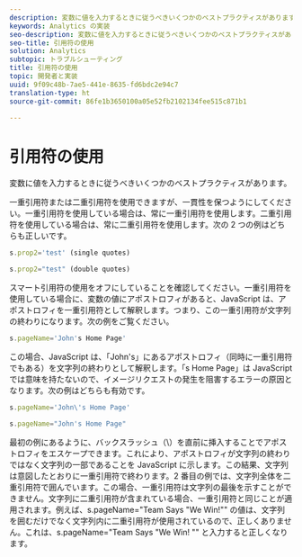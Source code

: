 ```yaml
---
description: 変数に値を入力するときに従うべきいくつかのベストプラクティスがあります。
keywords: Analytics の実装
seo-description: 変数に値を入力するときに従うべきいくつかのベストプラクティスがあります。
seo-title: 引用符の使用
solution: Analytics
subtopic: トラブルシューティング
title: 引用符の使用
topic: 開発者と実装
uuid: 9f09c48b-7ae5-441e-8635-fd6bdc2e94c7
translation-type: ht
source-git-commit: 86fe1b3650100a05e52fb2102134fee515c871b1

---
```



# 引用符の使用

変数に値を入力するときに従うべきいくつかのベストプラクティスがあります。

一重引用符または二重引用符を使用できますが、一貫性を保つようにしてください。一重引用符を使用している場合は、常に一重引用符を使用します。二重引用符を使用している場合は、常に二重引用符を使用します。次の 2 つの例はどちらも正しいです。

```js
s.prop2='test' (single quotes)
```

```js
s.prop2="test" (double quotes)
```

スマート引用符の使用をオフにしていることを確認してください。一重引用符を使用している場合に、変数の値にアポストロフィがあると、JavaScript は、アポストロフィを一重引用符として解釈します。つまり、この一重引用符が文字列の終わりになります。次の例をご覧ください。

```js
s.pageName='John's Home Page'
```

この場合、JavaScript は、「John's」にあるアポストロフィ（同時に一重引用符でもある）を文字列の終わりとして解釈します。「s Home Page」は JavaScript では意味を持たないので、イメージリクエストの発生を阻害するエラーの原因となります。次の例はどちらも有効です。

```js
s.pageName='John\'s Home Page'
```

```js
s.pageName="John's Home Page"
```

最初の例にあるように、バックスラッシュ（\）を直前に挿入することでアポストロフィをエスケープできます。これにより、アポストロフィが文字列の終わりではなく文字列の一部であることを JavaScript に示します。この結果、文字列は意図したとおりに一重引用符で終わります。2 番目の例では、文字列全体を二重引用符で囲んでいます。この場合、一重引用符は文字列の最後を示すことができません。文字列に二重引用符が含まれている場合、一重引用符と同じことが適用されます。例えば、s.pageName="Team Says "We Win!"" の値は、文字列を囲むだけでなく文字列内に二重引用符が使用されているので、正しくありません。これは、s.pageName="Team Says \"We Win! \"" と入力すると正しくなります。
